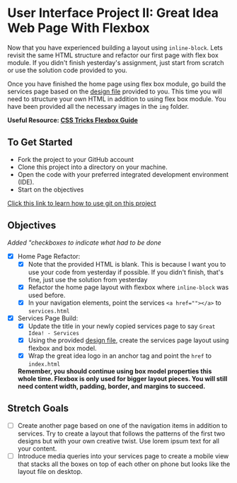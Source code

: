 # User Interface Project II: Great Idea Web Page With Flexbox

Now that you have experienced building a layout using `inline-block`.  Lets revisit the same HTML structure and refactor our first page with flex box module.  If you didn't finish yesterday's assignment, just start from scratch or use the solution code provided to you.

Once you have finished the home page using flex box module, go build the services page based on the [design file](design-files/services-desktop-design.png) provided to you.  This time you will need to structure your own HTML in addition to using flex box module.  You have been provided all the necessary images in the `img` folder.

**Useful Resource: [CSS Tricks Flexbox Guide](https://css-tricks.com/snippets/css/a-guide-to-flexbox/)**

## To Get Started

* Fork the project to your GitHub account
* Clone this project into a directory on your machine.
* Open the code with your preferred integrated development environment (IDE).
* Start on the objectives

[Click this link to learn how to use git on this project](https://youtu.be/8UQYTQzzNYM)  

## Objectives
*Added "checkboxes to indicate what had to be done*

* [X] Home Page Refactor:
  * [X] Note that the provided HTML is blank.  This is because I want you to use your code from yesterday if possible.  If you didn't finish, that's fine, just use the solution from yesterday
  * [X] Refactor the home page layout with flexbox where `inline-block` was used before.
  * [X] In your navigation elements, point the services `<a href=""></a>` to `services.html`

* [X] Services Page Build:
  * [X] Update the title in your newly copied services page to say `Great Idea! - Services`
  * [X] Using the provided [design file](design-files/services-desktop-design.png), create the services page layout using flexbox and box model.
  * [X] Wrap the great idea logo in an anchor tag and point the `href` to `index.html`
  
  **Remember, you should continue using box model properties this whole time.  Flexbox is only used for bigger layout pieces.  You will still need content width, padding, border, and margins to succeed.**

## Stretch Goals

* [ ] Create another page based on one of the navigation items in addition to services.  Try to create a layout that follows the patterns of the first two designs but with your own creative twist.  Use lorem ipsum text for all your content.
* [ ] Introduce media queries into your services page to create a mobile view that stacks all the boxes on top of each other on phone but looks like the layout file on desktop.
